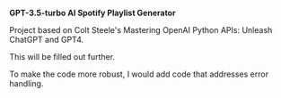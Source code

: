 <b>GPT-3.5-turbo AI Spotify Playlist Generator</b>

Project based on Colt Steele's Mastering OpenAI Python APIs: Unleash ChatGPT and GPT4.

This will be filled out further.

To make the code more robust, I would add code that addresses error handling. 

